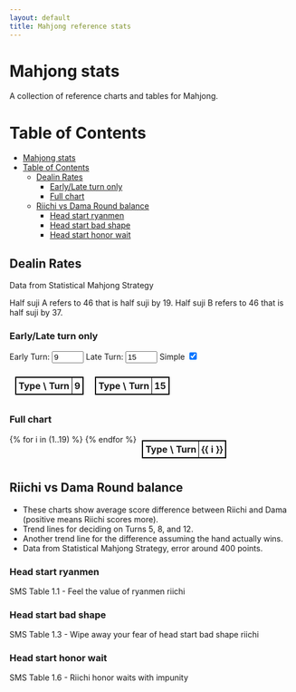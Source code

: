 ```yaml
---
layout: default
title: Mahjong reference stats
---
```


<style>
    /* * {
        outline: red solid 1px;
    } */
    .container {
        flex-direction: column;
    }
    .nav {
        flex-direction: row;
    }
    table {
        width: auto;
        border-collapse: collapse;
    }
    table,
    th,
    td {
        border: 1px solid black;
    }
    th,
    td {
        padding: 4px;
        text-align: center;
    }
    body {
        margin-bottom: 200px;
    }
</style>

# Mahjong stats

A collection of reference charts and tables for Mahjong.

# Table of Contents

-   [Mahjong stats](#mahjong-stats)
-   [Table of Contents](#table-of-contents)
    -   [Dealin Rates](#dealin-rates)
        -   [Early/Late turn only](#earlylate-turn-only)
        -   [Full chart](#full-chart)
    -   [Riichi vs Dama Round balance](#riichi-vs-dama-round-balance)
        -   [Head start ryanmen](#head-start-ryanmen)
        -   [Head start bad shape](#head-start-bad-shape)
        -   [Head start honor wait](#head-start-honor-wait)

## Dealin Rates

Data from Statistical Mahjong Strategy

Half suji A refers to 46 that is half suji by 19. Half suji B refers to 46 that is half suji by 37.

### Early/Late turn only

<form id="plotForm">
    <label for="earlyTurn">Early Turn:</label>
    <input type="number" id="earlyTurn" name="earlyTurn" value="9" min="1" max="19" />
    <label for="lateTurn">Late Turn:</label>
    <input type="number" id="lateTurn" name="lateTurn" value="15" min="1" max="19" />
    <label for="simple">Simple</label>
    <input type="checkbox" id="simple" name="simple" checked />
</form>

<div style="display: flex; justify-content: flex-start">
    <table id="short-table-1" style="margin: 10px">
        <thead>
            <tr>
                <th>Type \ Turn</th>
                <th>9</th>
            </tr>
        </thead>
        <tbody></tbody>
    </table>
    <table id="short-table-2" style="margin: 10px">
        <thead>
            <tr>
                <th>Type \ Turn</th>
                <th>15</th>
            </tr>
        </thead>
        <tbody></tbody>
    </table>
</div>

### Full chart

<div style="display: flex; justify-content: flex-start">
    <table id="full-dealin-table" style="margin: 10px">
        <thead>
            <tr>
                <th>Type \ Turn</th>
                {% for i in (1..19) %}
                <th>{{ i }}</th>
                {% endfor %}
            </tr>
        </thead>
        <tbody></tbody>
    </table>
</div>

## Riichi vs Dama Round balance

<ul>
    <li>These charts show average score difference between Riichi and Dama (positive means Riichi scores more).</li>
    <li>Trend lines for deciding on Turns 5, 8, and 12.</li>
    <li>Another trend line for the difference assuming the hand actually wins.</li>
    <li>Data from Statistical Mahjong Strategy, error around 400 points.</li>
</ul>

### Head start ryanmen

SMS Table 1.1 - Feel the value of ryanmen riichi

<div id="chart-riichi-dama-head-start-ryanmen"></div>

### Head start bad shape

SMS Table 1.3 - Wipe away your fear of head start bad shape riichi

<div id="chart-riichi-dama-head-start-bad-shape"></div>

### Head start honor wait

SMS Table 1.6 - Riichi honor waits with impunity

<div id="chart-riichi-dama-head-start-honor-wait"></div>

<script src="https://cdn.plot.ly/plotly-3.1.0.min.js"></script>
<script src="stats.js"></script>
